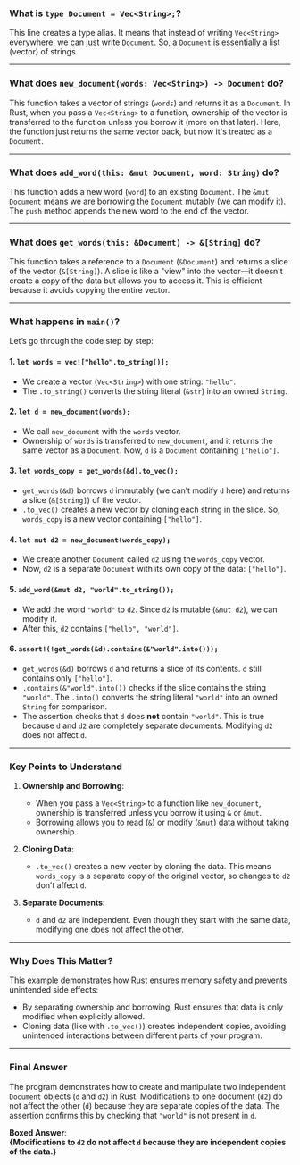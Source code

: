 ### **What is `type Document = Vec<String>;`?**
This line creates a type alias. It means that instead of writing `Vec<String>` everywhere, we can just write `Document`. So, a `Document` is essentially a list (vector) of strings.

---

### **What does `new_document(words: Vec<String>) -> Document` do?**
This function takes a vector of strings (`words`) and returns it as a `Document`. In Rust, when you pass a `Vec<String>` to a function, ownership of the vector is transferred to the function unless you borrow it (more on that later). Here, the function just returns the same vector back, but now it's treated as a `Document`.

---

### **What does `add_word(this: &mut Document, word: String)` do?**
This function adds a new word (`word`) to an existing `Document`. The `&mut Document` means we are borrowing the `Document` mutably (we can modify it). The `push` method appends the new word to the end of the vector.

---

### **What does `get_words(this: &Document) -> &[String]` do?**
This function takes a reference to a `Document` (`&Document`) and returns a slice of the vector (`&[String]`). A slice is like a "view" into the vector—it doesn't create a copy of the data but allows you to access it. This is efficient because it avoids copying the entire vector.

---

### **What happens in `main()`?**
Let’s go through the code step by step:

#### 1. `let words = vec!["hello".to_string()];`
- We create a vector (`Vec<String>`) with one string: `"hello"`.
- The `.to_string()` converts the string literal (`&str`) into an owned `String`.

#### 2. `let d = new_document(words);`
- We call `new_document` with the `words` vector.
- Ownership of `words` is transferred to `new_document`, and it returns the same vector as a `Document`. Now, `d` is a `Document` containing `["hello"]`.

#### 3. `let words_copy = get_words(&d).to_vec();`
- `get_words(&d)` borrows `d` immutably (we can’t modify `d` here) and returns a slice (`&[String]`) of the vector.
- `.to_vec()` creates a new vector by cloning each string in the slice. So, `words_copy` is a new vector containing `["hello"]`.

#### 4. `let mut d2 = new_document(words_copy);`
- We create another `Document` called `d2` using the `words_copy` vector.
- Now, `d2` is a separate `Document` with its own copy of the data: `["hello"]`.

#### 5. `add_word(&mut d2, "world".to_string());`
- We add the word `"world"` to `d2`. Since `d2` is mutable (`&mut d2`), we can modify it.
- After this, `d2` contains `["hello", "world"]`.

#### 6. `assert!(!get_words(&d).contains(&"world".into()));`
- `get_words(&d)` borrows `d` and returns a slice of its contents. `d` still contains only `["hello"]`.
- `.contains(&"world".into())` checks if the slice contains the string `"world"`. The `.into()` converts the string literal `"world"` into an owned `String` for comparison.
- The assertion checks that `d` does **not** contain `"world"`. This is true because `d` and `d2` are completely separate documents. Modifying `d2` does not affect `d`.

---

### **Key Points to Understand**
1. **Ownership and Borrowing**:
   - When you pass a `Vec<String>` to a function like `new_document`, ownership is transferred unless you borrow it using `&` or `&mut`.
   - Borrowing allows you to read (`&`) or modify (`&mut`) data without taking ownership.

2. **Cloning Data**:
   - `.to_vec()` creates a new vector by cloning the data. This means `words_copy` is a separate copy of the original vector, so changes to `d2` don’t affect `d`.

3. **Separate Documents**:
   - `d` and `d2` are independent. Even though they start with the same data, modifying one does not affect the other.

---

### **Why Does This Matter?**
This example demonstrates how Rust ensures memory safety and prevents unintended side effects:
- By separating ownership and borrowing, Rust ensures that data is only modified when explicitly allowed.
- Cloning data (like with `.to_vec()`) creates independent copies, avoiding unintended interactions between different parts of your program.

---

### **Final Answer**
The program demonstrates how to create and manipulate two independent `Document` objects (`d` and `d2`) in Rust. Modifications to one document (`d2`) do not affect the other (`d`) because they are separate copies of the data. The assertion confirms this by checking that `"world"` is not present in `d`. 

**Boxed Answer**:  
**{Modifications to `d2` do not affect `d` because they are independent copies of the data.}**
